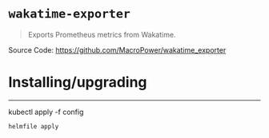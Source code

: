 # `wakatime-exporter`

> Exports Prometheus metrics from Wakatime.

Source Code: https://github.com/MacroPower/wakatime_exporter

# Installing/upgrading

---

kubectl apply -f config

```shell
helmfile apply
```
